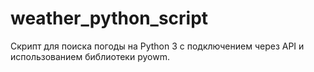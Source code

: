 # weather_python_script
Скрипт для поиска погоды на Python 3 с подключением через API и использованием библиотеки pyowm.
